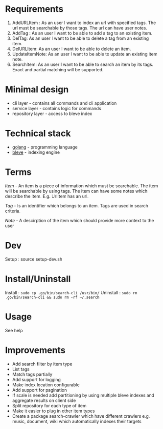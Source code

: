 # Requirements

1. AddURLItem : As an user I want to index an url with specified tags. The url must be searchable by those tags. The url can have user notes.
2. AddTag : As an user I want to be able to add a tag to an existing item.
3. DelTag: As an user I want to be able to delete a tag from an existing item.
4. DelURLItem: As an user I want to be able to delete an item. 
5. UpdateItemNote: As an user I want to be able to update an existing item note.
6. SearchItem: As an user I want to be able to search an item by its tags. Exact and partial matching will be supported.

# Minimal design

- cli layer - contains all commands and cli application
- service layer - contains logic for commands
- repository layer - access to bleve index

# Technical stack
- [golang](https://golang.org/) - programming language
- [bleve](https://blevesearch.com/)   - indexing engine

# Terms

*Item* - An item is a piece of information which must be searchable. The item will be searchable by using tags. The item can have some notes which describe the item. E.g. UrlItem has an url.

*Tag* - Is an identifier which belongs to an item. Tags are used in search criteria.

*Note* - A descirption of the item which should provide more context to the user

# Dev

Setup : source setup-dev.sh

# Install/Uninstall

Install   : `sudo cp .go/bin/search-cli /usr/bin/`
Uninstall : `sudo rm .go/bin/search-cli && sudo rm -rf ~/.search`

# Usage

See help

# Improvements

- Add search filter by item type
- List tags
- Match tags partially
- Add support for logging
- Make index location configurable
- Add support for pagination
- If scale is needed add partitioning by using multiple bleve indexes and aggregate results on client side
- Split repository for each type of item
- Make it easier to plug in other item types
- Create a package search-crawler which have different crawlers e.g. music, document, wiki which automatically indexes their targets
